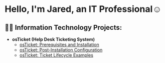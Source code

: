 <h1>Hello, I'm Jared, an IT Professional</a>☺</h1>

<h2>👨‍💻 Information Technology Projects:</h2>

- <b>osTicket (Help Desk Ticketing System)</b>
  - [osTicket: Prerequisites and Installation](https://github.com/jared-burch/osticket-prereqs)
  - [osTicket: Post-Installation Configuration](https://github.com/Jared-Burch/post-install-config)
  - [osTicket: Ticket Lifecycle Examples](https://github.com/Jared-Burch/ticket-lifecycle)

